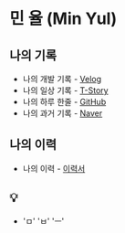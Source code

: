 # 민 율 (Min Yul)

## 나의 기록 
- 나의 개발 기록 - [Velog](https://velog.io/@minyul)
- 나의 일상 기록 - [T-Story](https://m-yul.tistory.com)
- 나의 하루 한줄 - [GitHub](https://github.com/minyul/Diary)
- 나의 과거 기록 - [Naver](https://blog.naver.com/ggomjae)
## 나의 이력
- 나의 이력 - [이력서](https://github.com/minyul/MINYUL_RESUME)
## 💡
- 'ㅁ' 'ㅂ' 'ㅡ' 
